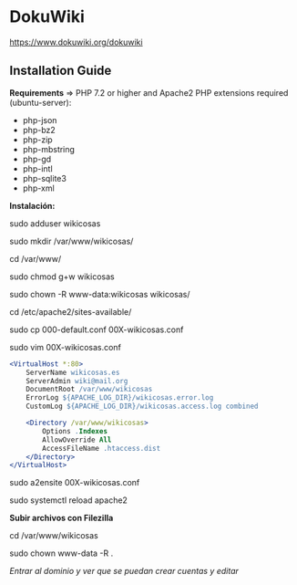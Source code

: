 # DokuWiki

<https://www.dokuwiki.org/dokuwiki>

## Installation Guide

**Requirements** => PHP 7.2 or higher and Apache2
PHP extensions required (ubuntu-server):

- php-json
- php-bz2
- php-zip
- php-mbstring
- php-gd
- php-intl
- php-sqlite3
- php-xml

**Instalación:**

sudo adduser wikicosas

sudo mkdir /var/www/wikicosas/

cd /var/www/

sudo chmod g+w wikicosas

sudo chown -R www-data:wikicosas wikicosas/

cd /etc/apache2/sites-available/

sudo cp 000-default.conf 00X-wikicosas.conf

sudo vim 00X-wikicosas.conf

```apache
<VirtualHost *:80>
    ServerName wikicosas.es
    ServerAdmin wiki@mail.org
    DocumentRoot /var/www/wikicosas
    ErrorLog ${APACHE_LOG_DIR}/wikicosas.error.log
    CustomLog ${APACHE_LOG_DIR}/wikicosas.access.log combined

    <Directory /var/www/wikicosas>
        Options .Indexes
        AllowOverride All
        AccessFileName .htaccess.dist
    </Directory>
</VirtualHost>
```

sudo a2ensite 00X-wikicosas.conf

sudo systemctl reload apache2

**Subir archivos con Filezilla**

cd /var/www/wikicosas

sudo chown www-data -R .

*Entrar al dominio y ver que se puedan crear cuentas y editar*
